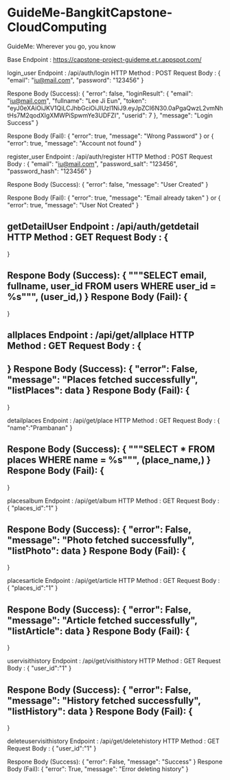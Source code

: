 # GuideMe-BangkitCapstone-CloudComputing
GuideMe: Wherever you go, you know

Base Endpoint : https://capstone-project-guideme.et.r.appspot.com/

login_user
Endpoint : /api/auth/login
HTTP Method : POST
Request Body :
{
  "email": "iu@mail.com",
  "password": "123456"
}

Respone Body (Success):
{
"error": false,
    "loginResult": {
        "email": "iu@mail.com",
        "fullname": "Lee Ji Eun",
        "token": "eyJ0eXAiOiJKV1QiLCJhbGciOiJIUzI1NiJ9.eyJpZCI6N30.0aPgaQwzL2vmNhtHs7M2qodXIgXMWPiSpwmYe3UDFZI",
        "userid": 7
    },
    "message": "Login Success"
}

Respone Body (Fail):
{
    "error": true,
    "message": "Wrong Password"
}
or
{
    "error": true,
    "message": "Account not found"
}

register_user
Endpoint : /api/auth/register
HTTP Method : POST
Request Body :
{
  "email": "iu@mail.com",
  "password_salt": "123456",
  "password_hash": "123456"
}

Respone Body (Success):
{
    "error": false,
    "message": "User Created"
}

Respone Body (Fail):
{
    "error": true,
    "message": "Email already taken"
}
or
{
    "error": true,
    "message": "User Not Created"
}

getDetailUser
Endpoint : /api/auth/getdetail
HTTP Method : GET
Request Body :
{
-
}

Respone Body (Success):
{
"""SELECT email, fullname, user_id FROM users WHERE user_id = %s""", (user_id,)
}
Respone Body (Fail):
{
-
}

allplaces
Endpoint : /api/get/allplace
HTTP Method : GET
Request Body :
{
-
}
Respone Body (Success):
{
  "error": False,
  "message": "Places fetched successfully",
  "listPlaces": data
}
Respone Body (Fail):
{
-
}

detailplaces
Endpoint : /api/get/place
HTTP Method : GET
Request Body :
{
"name":"Prambanan"
}

Respone Body (Success):
{
"""SELECT * FROM places WHERE name = %s""", (place_name,)
}
Respone Body (Fail):
{
-
}

placesalbum
Endpoint : /api/get/album
HTTP Method : GET
Request Body :
{
"places_id":"1"
}

Respone Body (Success):
{
"error": False, "message": "Photo fetched successfully", "listPhoto": data
}
Respone Body (Fail):
{
-
}

placesarticle
Endpoint : /api/get/article
HTTP Method : GET
Request Body :
{
"places_id":"1"
}

Respone Body (Success):
{
"error": False, "message": "Article fetched successfully", "listArticle": data
}
Respone Body (Fail):
{
-
}

uservisithistory
Endpoint : /api/get/visithistory
HTTP Method : GET
Request Body :
{
"user_id":"1"
}

Respone Body (Success):
{
"error": False, "message": "History fetched successfully", "listHistory": data
}
Respone Body (Fail):
{
-
}

deleteuservisithistory
Endpoint : /api/get/deletehistory
HTTP Method : GET
Request Body :
{
"user_id":"1"
}

Respone Body (Success):
{
"error": False, "message": "Success"
}
Respone Body (Fail):
{
"error": True, "message": "Error deleting history"
}
